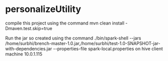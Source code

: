 # personalizeUtility

compile this project using the command mvn clean install -Dmaven.test.skip=true

Run the jar so created using the command ./bin/spark-shell --jars /home/surbhi/brench-master-1.0.jar,/home/surbhi/test-1.0-SNAPSHOT-jar-with-dependencies.jar  --properties-file spark-local.properties on hive client machine 10.0.1.115 
